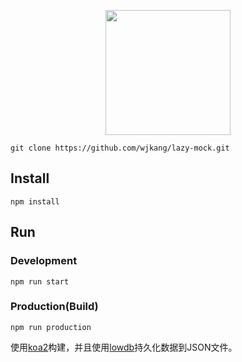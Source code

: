 <p align="center">
    <a href="https://github.com/wjkang/lazy-mock">
        <img width="200" src="https://raw.githubusercontent.com/wjkang/lazy-mock/master/screenshot/1.jpg">
    </a>
</p>

```bush
git clone https://github.com/wjkang/lazy-mock.git
```

## Install
```bush
npm install
```
## Run
### Development
```bush
npm run start
```
### Production(Build)
```bush
npm run production
```


使用[koa2](https://github.com/koajs/koa)构建，并且使用[lowdb](https://github.com/typicode/lowdb)持久化数据到JSON文件。